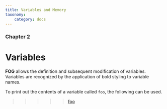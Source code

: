 ```yaml
---
title: Variables and Memory
taxonomy:
    category: docs
---
```


### Chapter 2

# Variables

**FOG** allows the definition and subsequent modification of variables. Variables are recognized by the application of bold styling to variable names. 

To print out the contents of a variable called `foo`, the following can be used.
>>>>> <u><b>foo</b></u>
